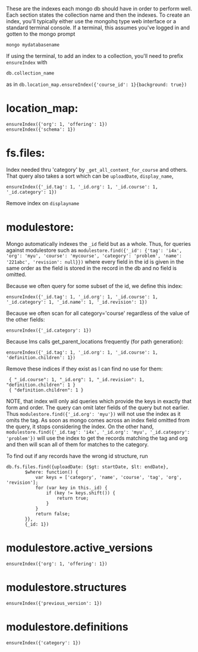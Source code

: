 These are the indexes each mongo db should have in order to perform well.
Each section states the collection name and then the indexes. To create an index,
you'll typically either use the mongohq type web interface or a standard terminal console.
If a terminal, this assumes you've logged in and gotten to the mongo prompt 
```
mongo mydatabasename
```

If using the terminal, to add an index to a collection, you'll need to prefix ```ensureIndex``` with
```
db.collection_name
```
as in ```db.location_map.ensureIndex({'course_id': 1}{background: true})```

location_map:
=============

```
ensureIndex({'org': 1, 'offering': 1})
ensureIndex({'schema': 1})
```

fs.files:
=========

Index needed thru 'category' by `_get_all_content_for_course` and others. That query also takes a sort
which can be `uploadDate`, `display_name`, 

```
ensureIndex({'_id.tag': 1, '_id.org': 1, '_id.course': 1, '_id.category': 1})
```

Remove index on `displayname`

modulestore:
============

Mongo automatically indexes the ```_id``` field but as a whole. Thus, for queries against modulestore such
as ```modulestore.find({'_id': {'tag': 'i4x', 'org': 'myu', 'course': 'mycourse', 'category': 'problem', 'name': '221abc', 'revision': null}})```
where every field in the id is given in the same order as the field is stored in the record in the db
and no field is omitted.

Because we often query for some subset of the id, we define this index:

```
ensureIndex({'_id.tag': 1, '_id.org': 1, '_id.course': 1, '_id.category': 1, '_id.name': 1, '_id.revision': 1})
```

Because we often scan for all category='course' regardless of the value of the other fields:
```
ensureIndex({'_id.category': 1})
```

Because lms calls get_parent_locations frequently (for path generation):
```
ensureIndex({'_id.tag': 1, '_id.org': 1, '_id.course': 1, 'definition.children': 1})
```

Remove these indices if they exist as I can find no use for them:
```
 { "_id.course": 1, "_id.org": 1, "_id.revision": 1, "definition.children": 1 }
 { "definition.children": 1 }
```

NOTE, that index will only aid queries which provide the keys in exactly that form and order. The query can
omit later fields of the query but not earlier. Thus ```modulestore.find({'_id.org': 'myu'})``` will not use
the index as it omits the tag. As soon as mongo comes across an index field omitted from the query, it stops
considering the index. On the other hand, ```modulestore.find({'_id.tag': 'i4x', '_id.org': 'myu', '_id.category': 'problem'})```
will use the index to get the records matching the tag and org and then will scan all of them
for matches to the category.

To find out if any records have the wrong id structure, run
```
db.fs.files.find({uploadDate: {$gt: startDate, $lt: endDate},
       $where: function() {
           var keys = ['category', 'name', 'course', 'tag', 'org', 'revision'];
           for (var key in this._id) {
               if (key != keys.shift()) {
                   return true;
               }
           }
           return false;
       }},
       {_id: 1})
```

modulestore.active_versions
===========================

```
ensureIndex({'org': 1, 'offering': 1})
```

modulestore.structures
======================

```
ensureIndex({'previous_version': 1})
```

modulestore.definitions
=======================

```
ensureIndex({'category': 1})
```